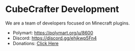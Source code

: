 # CubeCrafter Development
We are a team of developers focused on Minecraft plugins.
- Polymart: https://polymart.org/u/8600
- Discord: https://discord.gg/ehjkwp5Fn4
- Donations: [Click Here](https://www.paypal.com/donate/?hosted_button_id=VTKRK6DZJZAQ6)
